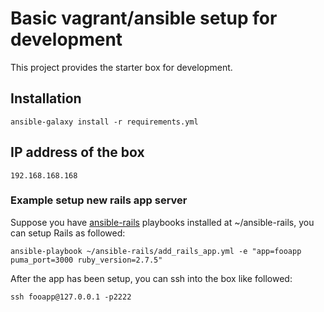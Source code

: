 # Basic vagrant/ansible setup for development

This project provides the starter box for development.

## Installation
```
ansible-galaxy install -r requirements.yml
```

## IP address of the box
```
192.168.168.168
```

### Example setup new rails app server
Suppose you have [ansible-rails](https://github.com/yorkulibraries/ansible-rails) playbooks installed at ~/ansible-rails, you can setup Rails as followed:

```
ansible-playbook ~/ansible-rails/add_rails_app.yml -e "app=fooapp puma_port=3000 ruby_version=2.7.5"
```

After the app has been setup, you can ssh into the box like followed:

```
ssh fooapp@127.0.0.1 -p2222
```

